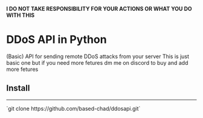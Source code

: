 **I DO NOT TAKE RESPONSIBILITY FOR YOUR ACTIONS OR WHAT YOU DO WITH THIS**

# DDoS API in Python
(Basic) API for sending remote DDoS attacks from your server
This is just basic one but if you need more fetures dm me on discord to buy and add more fetures

<h2>Install</h2>
<hr>
`git clone https://github.com/based-chad/ddosapi.git`
